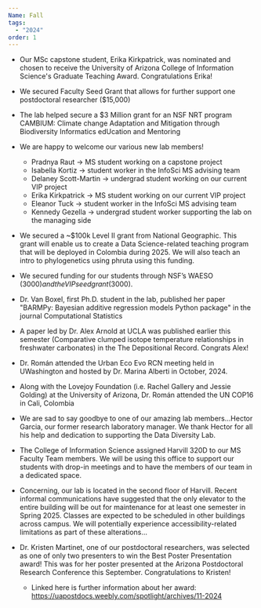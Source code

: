 ```yaml
---
Name: Fall
tags:
  - "2024"
order: 1
---
```

* Our MSc capstone student, Erika Kirkpatrick, was nominated and chosen to receive the University of Arizona College of Information Science's Graduate Teaching Award. Congratulations Erika! 
* We secured Faculty Seed Grant that allows for further support one postdoctoral researcher ($15,000)
* The lab helped secure a $3 Million grant for an NSF NRT program CAMBIUM: Climate change Adaptation and Mitigation through Biodiversity Informatics edUcation and Mentoring
* We are happy to welcome our various new lab members! 

  * Pradnya Raut → MS student working on a capstone project
  * Isabella Kortiz → student worker in the InfoSci MS advising team
  * Delaney Scott-Martin → undergrad student working on our current VIP project
  * Erika Kirkpatrick → MS student working on our current VIP project
  * Eleanor Tuck → student worker in the InfoSci MS advising team
  * Kennedy Gezella → undergrad student worker supporting the lab on the managing side
* We secured a ~$100k Level II grant from National Geographic. This grant will enable us to create a Data Science-related teaching program that will be deployed in Colombia during 2025. We will also teach an intro to phylogenetics using phruta using this funding.
* We secured funding for our students through NSF’s WAESO ($3000) and the VIP seed grant ($3000). 
* Dr. Van Boxel, first Ph.D. student in the lab, published her paper "BARMPy: Bayesian additive regression models Python package" in the journal Computational Statistics
* A paper led by Dr. Alex Arnold at UCLA was published earlier this semester (Comparative clumped isotope temperature relationships in freshwater carbonates) in the The Depositional Record. Congrats Alex!
* Dr. Román attended the Urban Eco Evo RCN meeting held in UWashington and hosted by Dr. Marina Alberti in October, 2024.
* Along with the Lovejoy Foundation (i.e. Rachel Gallery and Jessie Golding) at the University of Arizona, Dr. Román attended the UN COP16 in Cali, Colombia
* We are sad to say goodbye to one of our amazing lab members…Hector Garcia, our former research laboratory manager. We thank Hector for all his help and dedication to supporting the Data Diversity Lab. 
* The College of Information Science assigned Harvill 320D to our MS Faculty Team members. We will be using this office to support our students with drop-in meetings and to have the members of our team in a dedicated space.
* Concerning, our lab is located in the second floor of Harvill. Recent informal communications have suggested that the only elevator to the entire building will be out for maintenance for at least one semester in Spring 2025. Classes are expected to be scheduled in other buildings across campus. We will potentially experience accessibility-related limitations as part of these alterations...
* Dr. Kristen Martinet, one of our postdoctoral researchers, was selected as one of only two presenters to win the Best Poster Presentation award! This was for her poster presented at the Arizona Postdoctoral Research Conference this September. Congratulations to Kristen!

  * Linked here is further information about her award: <https://uapostdocs.weebly.com/spotlight/archives/11-2024>
